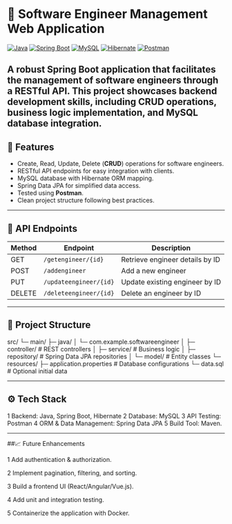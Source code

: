 # 🚀 Software Engineer Management Web Application

[![Java](https://img.shields.io/badge/Java-17-orange?style=flat-square)](https://www.oracle.com/java/)
[![Spring Boot](https://img.shields.io/badge/SpringBoot-3.2.0-green?style=flat-square)](https://spring.io/projects/spring-boot)
[![MySQL](https://img.shields.io/badge/MySQL-8-blue?style=flat-square)](https://www.mysql.com/)
[![Hibernate](https://img.shields.io/badge/Hibernate-ORM-red?style=flat-square)](https://hibernate.org/)
[![Postman](https://img.shields.io/badge/Postman-API%20Testing-brightgreen?style=flat-square)](https://www.postman.com/)

A robust Spring Boot application that facilitates the management of software engineers through a RESTful API. This project showcases backend development skills, including CRUD operations, business logic implementation, and MySQL database integration.
---

## 🌟 Features

- Create, Read, Update, Delete (**CRUD**) operations for software engineers.
- RESTful API endpoints for easy integration with clients.
- MySQL database with Hibernate ORM mapping.
- Spring Data JPA for simplified data access.
- Tested using **Postman**.
- Clean project structure following best practices.

---

## 📌 API Endpoints

| Method | Endpoint                  | Description                         |
|--------|---------------------------|-------------------------------------|
| GET    | `/getengineer/{id}`       | Retrieve engineer details by ID     |
| POST   | `/addengineer`            | Add a new engineer                  |
| PUT    | `/updateengineer/{id}`    | Update existing engineer by ID      |
| DELETE | `/deleteengineer/{id}`    | Delete an engineer by ID            |

---
## 📁 Project Structure
src/
 └─ main/
     ├─ java/
     │   └─ com.example.softwareengineer
     │       ├─ controller/       # REST controllers
     │       ├─ service/          # Business logic
     │       ├─ repository/       # Spring Data JPA repositories
     │       └─ model/            # Entity classes
     └─ resources/
         ├─ application.properties # Database configurations
         └─ data.sql              # Optional initial data

---
## ⚙️ Tech Stack

1 Backend: Java, Spring Boot, Hibernate
2 Database: MySQL
3 API Testing: Postman
4 ORM & Data Management: Spring Data JPA
5 Build Tool: Maven.

---

##📈 Future Enhancements

1 Add authentication & authorization.

2 Implement pagination, filtering, and sorting.

3 Build a frontend UI (React/Angular/Vue.js).

4 Add unit and integration testing.

5 Containerize the application with Docker.


